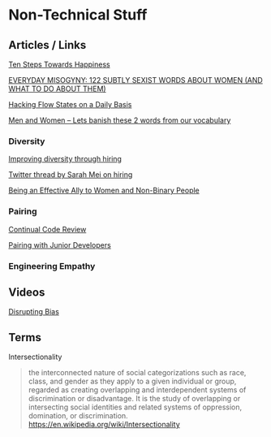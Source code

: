 # Non-Technical Stuff

## Articles / Links

[Ten Steps Towards Happiness](http://hintjens.com/blog:99)

[EVERYDAY MISOGYNY: 122 SUBTLY SEXIST WORDS ABOUT WOMEN (AND WHAT TO DO ABOUT THEM)](http://sacraparental.com/2016/05/14/everyday-misogyny-122-subtly-sexist-words-women/)

[Hacking Flow States on a Daily Basis](https://medium.com/the-mission/hacking-flow-states-on-a-daily-basis-c1da17ad8165#.qa165r16q)

[Men and Women – Lets banish these 2 words from our vocabulary](http://optimalhq.com/2016/10/11/men-and-women-lets-banish-these-2-words-from-our-vocabulary/)

### Diversity
[Improving diversity through hiring](https://storify.com/justkelly_ok/justkelly-ok-on-improving-diversity-through-hiring)

[Twitter thread by Sarah Mei on hiring](https://twitter.com/sarahmei/status/788420315290345472)

[Being an Effective Ally to Women and Non-Binary People](https://codeascraft.com/2016/10/19/being-an-effective-ally-to-women-and-non-binary-people/)


### Pairing
[Continual Code Review](http://continual-code-review.surge.sh/#1)

[Pairing with Junior Developers](https://www.devmynd.com/blog/2015-1-pairing-with-junior-developers/)


### Engineering Empathy


## Videos
[Disrupting Bias](https://www.youtube.com/watch?v=B4t3FVs5Nuo&feature=youtu.be)


## Terms

Intersectionality
>the interconnected nature of social categorizations such as race, class, and gender as they apply to a given individual or group, regarded as creating overlapping and interdependent systems of discrimination or disadvantage.
>It is the study of overlapping or intersecting social identities and related systems of oppression, domination, or discrimination.
https://en.wikipedia.org/wiki/Intersectionality
